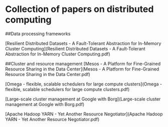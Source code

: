 # Collection of papers on distributed computing

##Data processing frameworks

[Resilient Distributed Datasets - A Fault-Tolerant Abstraction for In-Memory Cluster Computing](Resilient Distributed Datasets - A Fault-Tolerant Abstraction for In-Memory Cluster Computing.pdf)

##Cluster and resource management
[Mesos - A Platform for Fine-Grained Resource Sharing in the Data Center](Mesos - A Platform for Fine-Grained Resource Sharing in the Data Center.pdf)

[Omega - flexible, scalable schedulers for large compute clusters](Omega - flexible, scalable schedulers for large compute clusters.pdf)

[Large-scale cluster management at Google with Borg](Large-scale cluster management at Google with Borg.pdf)

[Apache Hadoop YARN - Yet Another Resource Negotiator](Apache Hadoop YARN - Yet Another Resource Negotiator.pdf)

